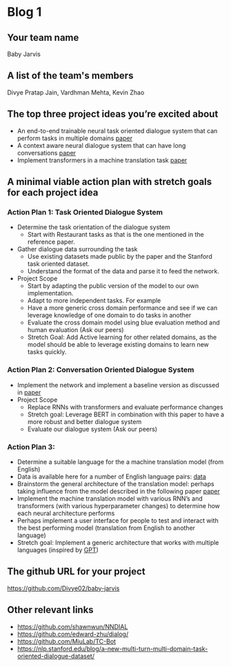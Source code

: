 # Blog 1

## Your team name

Baby Jarvis

## A list of the team's members
Divye Pratap Jain, Vardhman Mehta, Kevin Zhao

## The top three project ideas you’re excited about
- An end-to-end trainable neural task oriented dialogue system that can perform tasks in multiple domains [paper](https://arxiv.org/pdf/1604.04562.pdf)
- A context aware neural dialogue system that can have long conversations [paper](https://arxiv.org/pdf/1608.07076.pdf)
- Implement transformers in a machine translation task [paper](https://arxiv.org/pdf/1706.03762.pdf) 

## A minimal viable action plan with stretch goals for each project idea
### Action Plan 1: Task Oriented Dialogue System
- Determine the task orientation of the dialogue system
  - Start with Restaurant tasks as that is the one mentioned in the reference paper.
- Gather dialogue data surrounding the task
  - Use existing datasets made public by the paper and the Stanford task oriented dataset.
  - Understand the format of the data and parse it to feed the network.
- Project Scope
  - Start by adapting the public version of the model to our own implementation.
  - Adapt to more independent tasks. For example 
  - Have a more generic cross domain performance and see if we can leverage knowledge of one domain to do tasks in another
  - Evaluate the cross domain model using blue evaluation method and human evaluation (Ask our peers)
  - Stretch Goal: Add Active learning for other related domains, as the model should be able to leverage existing domains to learn new tasks quickly.

### Action Plan 2: Conversation Oriented Dialogue System
- Implement  the network and implement a baseline version as discussed in [paper](https://arxiv.org/pdf/1608.07076.pdf) 
- Project Scope
  - Replace RNNs with transformers and evaluate performance changes 
  - Stretch goal: Leverage BERT in combination with this paper to have a more robust and better dialogue system
  - Evaluate our dialogue system (Ask our peers)

### Action Plan 3:
- Determine a suitable language for the a machine translation model (from English)
- Data is available here for a number of English language pairs: [data](https://www.statmt.org/wmt18/translation-task.html)
- Brainstorm the general architecture of the translation model: perhaps taking influence from the model described in the following paper [paper](https://arxiv.org/pdf/1706.03762.pdf)
- Implement the machine translation model with various RNN’s and transformers (with various hyperparameter changes) to determine how each neural architecture performs
- Perhaps implement a user interface for people to test and interact with the best performing model (translation from English to another language)
- Stretch goal: Implement a generic architecture that works with multiple languages (inspired by [GPT](https://s3-us-west-2.amazonaws.com/openai-assets/research-covers/language-unsupervised/language_understanding_paper.pdf))

## The github URL for your project
https://github.com/Divye02/baby-jarvis

## Other relevant links
- https://github.com/shawnwun/NNDIAL
- https://github.com/edward-zhu/dialog/
- https://github.com/MiuLab/TC-Bot
- https://nlp.stanford.edu/blog/a-new-multi-turn-multi-domain-task-oriented-dialogue-dataset/
